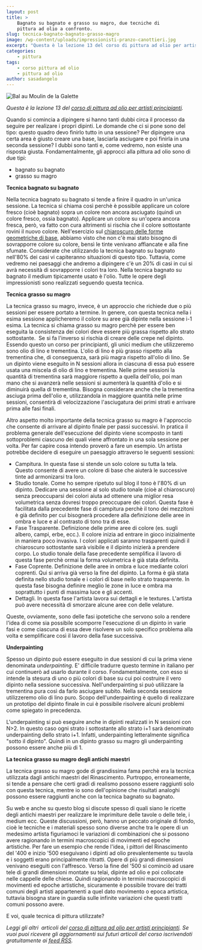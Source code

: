 ```yaml
---
layout: post
title: >
    Bagnato su bagnato e grasso su magro, due tecniche di
    pittura ad olio a confronto.
slug: tecnica-bagnato-bagnato-grasso-magro
image: /wp-content/uploads/impressionisti-pranzo-canottieri.jpg
excerpt: "Questa è la lezione 13 del corso di pittura ad olio per artisti principianti. Quando si comincia a dipingere si hanno tanti dubbi circa il processo da"
categories:
    - pittura
tags:
    - corso pittura ad olio
    - pittura ad olio
author: sasadangelo
---
```


![Bal au Moulin de la Galette](https://www.disegnoepittura.it/wp-content/uploads/impressionisti-pranzo-canottieri.jpg "Bal au Moulin de la Galette")

_Questa è la lezione 13 del [corso di pittura ad olio per artisti principianti](https://www.disegnoepittura.it/corso-pittura-olio-artisti-principianti-2/)._

Quando si comincia a dipingere si hanno tanti dubbi circa il processo da seguire per realizare i propri dipinti. Le domande che ci si pone sono del tipo: questo quadro devo finirlo tutto in una sessione? Per dipingere una certa area è giusto creare una base, lasciarla asciugare e poi finirla in una seconda sessione? I dubbi sono tanti e, come vedremo, non esiste una risposta giusta. Fondamentalmente, gli approcci alla pittura ad olio sono di due tipi:

- bagnato su bagnato
- grasso su magro

**Tecnica bagnato su bagnato**

Nella tecnica bagnato su bagnato si tende a finire il quadro in un'unica sessione. La tecnica si chiama così perchè è possibile applicare un colore fresco (cioè bagnato) sopra un colore non ancora asciugato (quindi un colore fresco, ossia bagnato). Applicare un colore su un'opera ancora fresca, però, va fatto con cura altrimenti si rischia che il colore sottostante rovini il nuovo colore. Nell'esercizio sul [chiaroscuro delle forme geometriche di base](https://www.disegnoepittura.it/corso-pittura-olio-artisti-principianti-chiaroscuro-forme-geometriche-base/), abbiamo visto che non c'è mai stato bisogno di sovrapporre colore su colore, bensì le tinte venivano affiancate e alla fine sfumate. Considerate che utilizzando la tecnica bagnato su bagnato nell'80% dei casi vi capiteranno situazioni di questo tipo. Tuttavia, come vedremo nei paesaggi che andremo a dipingere c'è un 20% di casi in cui si avrà necessità di sovrapporre i colori tra loro. Nella tecnica bagnato su bagnato il medium tipicamente usato è l'olio. Tutte le opere degli impressionisti sono realizzati seguendo questa tecnica.

**Tecnica grasso su magro**

La tecnica grasso su magro, invece, è un approccio che richiede due o più sessioni per essere portato a termine. In genere, con questa tecnica nella i esima sessione applicheremo il colore su aree già dipinte nella sessione i-1 esima. La tecnica si chiama grasso su magro perchè per essere ben eseguita la consistenza dei colori deve essere più grassa rispetto allo strato sottostante.  Se si fa l'inverso si rischia di creare delle crepe nel dipinto. Essendo questo un corso per principianti, gli unici medium che utilizzeremo sono olio di lino e trementina. L'olio di lino è più grasso rispetto alla trementina che, di conseguenza, sarà più magra rispetto all'olio di lino. Se un dipinto viene eseguito in N sessioni allora in ciascuna di essa può essere usata una miscela di olio di lino e trementina. Nelle prime sessioni la quantità di trementina sarà maggiore rispetto a quella dell'olio, poi man mano che si avanzerà nelle sessioni si aumenterà la quantità d'olio e si diminuirà quella di trementina. Bisogna considerare anche che la trementina asciuga prima dell'olio e, utilizzandola in maggiore quantità nelle prime sessioni, consentirà di velocizzazione l'asciugatura dei primi strati e arrivare prima alle fasi finali.

Altro aspetto molto importante della tecnica grasso su magro è l'approccio che consente di arrivare al dipinto finale per passi successivi. In pratica il problema generale dell'esecuzione del dipinto viene scomposto in tanti sottoproblemi ciascuno dei quali viene affrontato in una sola sessione per volta. Per far capire cosa intendo proverò a fare un esempio. Un artista potrebbe decidere di eseguire un paesaggio attraverso le seguenti sessioni:

- Campitura. In questa fase si stende un solo colore su tutta la tela. Questo consente di avere un colore di base che aiuterà le successive tinte ad armonizarsi tra loro.
- Studio tonale. Come ho sempre ripetuto sul blog il tono è l'80% di un dipinto. Dedicare una sessione al solo studio tonale (cioè al chiaroscuro) senza preoccuparsi dei colori aiuta ad ottenere una miglior resa volumetrica senza dovresi troppo preoccupare dei colori. Questa fase è facilitata dalla precedente fase di campitura perchè il tono dei mezzitoni è già definito per cui bisognerà procedere alla definizione delle aree in ombra e luce e al contrasto di tono tra di esse.
- Fase Trasparente. Definizione delle prime aree di colore (es. sugli albero, campi, erbe, ecc.). Il colore inizia ad entrare in gioco inizialmente in maniera poco invasiva. I colori applicati saranno trasparenti quindi il chiaroscuro sottostante sarà visibile e il dipinto inizierà a prendere corpo. Lo studio tonale della fase precedente semplifica il lavoro di questa fase perchè ormai la forma volumetrica è già stata definita.
- Fase Coprente. Definizione delle aree in ombra e luce mediante colori coprenti. Qui si arriva già verso la fine del dipinto. La forma è già stata definita nello studio tonale e i colori di base nello strato trasparente. In questa fase bisogna definire meglio le zone in luce e ombra ma soprattutto i punti di massima luce e gli accenti.
- Dettagli. In questa fase l'artista lavora sui dettagli e le textures. L'artista può avere necessità di smorzare alcune aree con delle velature.

Queste, ovviamente, sono delle fasi ipotetiche che servono solo a rendere l'idea di come sia possibile scomporre l'esecuzione di un dipinto in varie fasi e come ciascuna di essa deve risolvere un solo specifico problema alla volta e semplificare così il lavoro della fase successiva.

**Underpainting**

Spesso un dipinto può essere eseguito in due sessioni di cui la prima viene denominata _underpainting_. E' difficile tradurre questo termine in italiano per cui continuerò ad usarlo durante il corso. Fondamentalmente, con esso si intende la stesura di uno o più colori di base su cui poi costruire il vero dipinto nella sessione successiva. Nell'underpainting si può utilizzare la trementina pura così da farlo asciugare subito. Nella seconda sessione utilizzeremo olio di lino puro. Scopo dell'underpainting è quello di realizzare un prototipo del dipinto finale in cui è possibile risolvere alcuni problemi come spiegato in precedenza.

L'underpainting si può eseguire anche in dipinti realizzati in N sessioni con N>2. In questo caso ogni strato i sottostante allo strato i+1 sarà denominato underpainting dello strato i+1. Infatti, underpainting letteralmente significa "sotto il dipinto". Quindi in un dipinto grasso su magro gli underpainting possono essere anche più di 1.

**La tecnica grasso su magro degli antichi maestri**

La tecnica grasso su magro gode di grandissima fama perchè era la tecnica utilizzata dagli antichi maestri del Rinascimento. Purtroppo, erroneamente, si tende a pensare che certi gradi di realismo possono essere raggiunti solo con questa tecnica, mentre io sono dell'opinione che risultati analoghi possono essere raggiunti anche con la tecnica bagnato su bagnato.

Su web e anche su questo blog si discute spesso di quali siano le ricette degli antichi maestri per realizzare le imprimiture delle tavole o delle tele, i medium ecc. Queste discussioni, però, hanno un peccato originale di fondo, cioè le tecniche e i materiali spesso sono diverse anche tra le opere di un medesimo artista figuriamoci le variazioni di combinazioni che si possono avere ragionando in termini macroscopici di movimenti ed epoche artistiche. Per fare un esempio che rende l'idea, i pittori del Rinascimento del '400 e inizio '500 eseguivano i dipinti ad olio prevalentemente su tavola e i soggetti erano principalmente ritratti. Opere di più grandi dimensioni venivano eseguiti con l'affresco. Verso la fine del '500 si cominciò ad usare tele di grandi dimensioni montate su telai, dipinte ad olio e poi collocate nelle cappelle delle chiese. Quindi ragionando in termini macroscopici di movimenti ed epoche artistiche, sicuramente è possibile trovare dei tratti comuni degli artisti appartenenti a quel dato movimento o epoca artistica, tuttavia bisogna stare in guardia sulle infinite variazioni che questi tratti comuni possono avere.

E voi, quale tecnica di pittura utilizzate?

_Leggi gli altri  articoli del [corso di pittura ad olio per artisti principianti](https://www.disegnoepittura.it/corso-pittura-olio-artisti-principianti-2/). Se vuoi puoi ricevere gli aggiornamenti sui futuri articoli del corso iscrivendoti gratuitamente ai [feed RSS](http://feeds2.feedburner.com/DisegnoPittura)._
